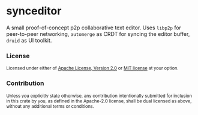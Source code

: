 # synceditor
A small proof-of-concept p2p collaborative text editor.
Uses `libp2p` for peer-to-peer networking, `automerge` as CRDT for syncing the editor buffer, `druid` as UI toolkit.

### License

<sup>
Licensed under either of <a href="LICENSE-APACHE">Apache License, Version
2.0</a> or <a href="LICENSE-MIT">MIT license</a> at your option.
</sup>

### Contribution

<sub>
Unless you explicitly state otherwise, any contribution intentionally submitted
for inclusion in this crate by you, as defined in the Apache-2.0 license, shall
be dual licensed as above, without any additional terms or conditions.
</sub>
